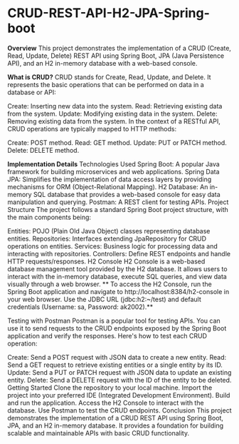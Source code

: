 # CRUD-REST-API-H2-JPA-Spring-boot

**Overview**
This project demonstrates the implementation of a CRUD (Create, Read, Update, Delete) REST API using Spring Boot, JPA (Java Persistence API), and an H2 in-memory database with a web-based console.

**What is CRUD?**
CRUD stands for Create, Read, Update, and Delete. It represents the basic operations that can be performed on data in a database or API:

Create: Inserting new data into the system.
Read: Retrieving existing data from the system.
Update: Modifying existing data in the system.
Delete: Removing existing data from the system.
In the context of a RESTful API, CRUD operations are typically mapped to HTTP methods:

Create: POST method.
Read: GET method.
Update: PUT or PATCH method.
Delete: DELETE method.

**Implementation Details**
Technologies Used
Spring Boot: A popular Java framework for building microservices and web applications.
Spring Data JPA: Simplifies the implementation of data access layers by providing mechanisms for ORM (Object-Relational Mapping).
H2 Database: An in-memory SQL database that provides a web-based console for easy data manipulation and querying.
Postman: A REST client for testing APIs.
Project Structure
The project follows a standard Spring Boot project structure, with the main components being:

Entities: POJO (Plain Old Java Object) classes representing database entities.
Repositories: Interfaces extending JpaRepository for CRUD operations on entities.
Services: Business logic for processing data and interacting with repositories.
Controllers: Define REST endpoints and handle HTTP requests/responses.
H2 Console
H2 Console is a web-based database management tool provided by the H2 database. It allows users to interact with the in-memory database, execute SQL queries, and view data visually through a web browser.
**
To access the H2 Console, run the Spring Boot application and navigate to http://localhost:8384/h2-console in your web browser. Use the JDBC URL (jdbc:h2:~/test) and default credentials (Username: sa, Password: ak2002).**

Testing with Postman
Postman is a popular tool for testing APIs. You can use it to send requests to the CRUD endpoints exposed by the Spring Boot application and verify the responses. Here's how to test each CRUD operation:

Create: Send a POST request with JSON data to create a new entity.
Read: Send a GET request to retrieve existing entities or a single entity by its ID.
Update: Send a PUT or PATCH request with JSON data to update an existing entity.
Delete: Send a DELETE request with the ID of the entity to be deleted.
Getting Started
Clone the repository to your local machine.
Import the project into your preferred IDE (Integrated Development Environment).
Build and run the application.
Access the H2 Console to interact with the database.
Use Postman to test the CRUD endpoints.
Conclusion
This project demonstrates the implementation of a CRUD REST API using Spring Boot, JPA, and an H2 in-memory database. It provides a foundation for building scalable and maintainable APIs with basic CRUD functionality.

